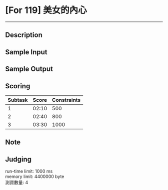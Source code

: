 # [For 119] 美女的內心
---------------------------------------
## Description

## Sample Input

## Sample Output

## Scoring 
| Subtask           | Score  | Constraints 
| ------------  | ----  | ---  
| 1    | 02:10 |  500 
| 2    | 02:40 |  800
| 3  | 03:30 | 1000 

## Note

## Judging
run-time limit: 1000 ms  
memory limit: 4400000 byte  
測資數量: 4
